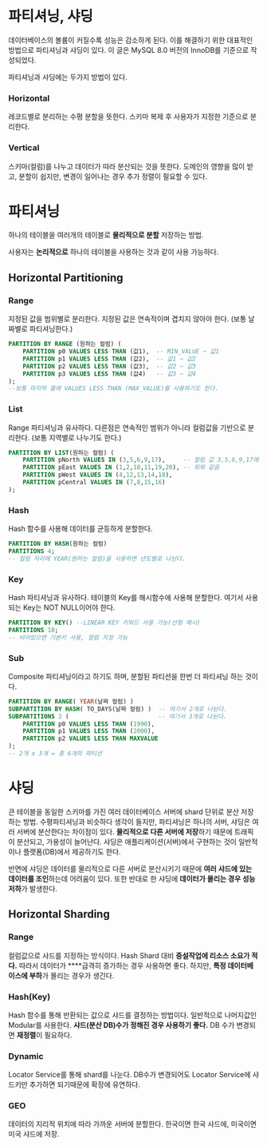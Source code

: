 # 파티셔닝, 샤딩

데이터베이스의 볼륨이 커질수록 성능은 감소하게 된다. 이를 해결하기 위한 대표적인 방법으로 파티셔닝과 샤딩이 있다. 이 글은 MySQL 8.0 버전의 InnoDB를 기준으로 작성되었다.

파티셔닝과 샤딩에는 두가지 방법이 있다.

### Horizontal

레코드별로 분리하는 수평 분할을 뜻한다. 스키마 복제 후 사용자가 지정한 기준으로 분리한다.

### Vertical

스키마(컬럼)를 나누고 데이터가 따라 분산되는 것을 뜻한다. 도메인의 영향을 많이 받고, 분할이 쉽지만, 변경이 일어나는 경우 추가 정렬이 필요할 수 있다.

# 파티셔닝

하나의 테이블을 여러개의 테이블로 **물리적으로 분할** 저장하는 방법.

사용자는 **논리적으로** 하나의 테이블을 사용하는 것과 같이 사용 가능하다.

## Horizontal Partitioning

### Range

지정된 값을 범위별로 분리한다. 
지정된 값은 연속적이며 겹치지 않아야 한다. (보통 날짜별로 파티셔닝한다.)

```sql
PARTITION BY RANGE (원하는 컬럼) (
    PARTITION p0 VALUES LESS THAN (값1),  -- MIN_VALUE ~ 값1
    PARTITION p1 VALUES LESS THAN (값2),  -- 값1 ~ 값2
    PARTITION p2 VALUES LESS THAN (값3),  -- 값2 ~ 값3
    PARTITION p3 VALUES LESS THAN (값4)   -- 값3 ~ 값4
);
--보통 마지막 줄에 VALUES LESS THAN (MAX_VALUE)를 사용하기도 한다.
```

### List

Range 파티셔닝과 유사하다. 
다른점은 연속적인 범위가 아니라 컬럼값을 기반으로 분리한다. (보통 지역별로 나누기도 한다.)

```sql
PARTITION BY LIST(원하는 컬럼) (
    PARTITION pNorth VALUES IN (3,5,6,9,17),     -- 컬럼 값 3,5,6,9,17에 해당하는 레코드만 분리
    PARTITION pEast VALUES IN (1,2,10,11,19,20), -- 위와 같음
    PARTITION pWest VALUES IN (4,12,13,14,18),
    PARTITION pCentral VALUES IN (7,8,15,16)
);
```

### Hash

Hash 함수를 사용해 데이터를 균등하게 분할한다. 

```sql
PARTITION BY HASH(원하는 컬럼)
PARTITIONS 4;
-- 컬럼 자리에 YEAR(원하는 컬럼)을 사용하면 년도별로 나뉜다.
```

### Key

Hash 파티셔닝과 유사하다. 테이블의 Key를 해시함수에 사용해 분할한다.
여기서 사용되는 Key는 NOT NULL이어야 한다.

```sql
PARTITION BY KEY() --LINEAR KEY 키워드 사용 가능(선형 해시)
PARTITIONS 10;
-- 비어있으면 기본키 사용, 컬럼 지정 가능
```

### Sub

Composite 파티셔닝이라고 하기도 하며, 분할된 파티션을 한번 더 파티셔닝 하는 것이다.

```sql
PARTITION BY RANGE( YEAR(날짜 컬럼) )
SUBPARTITION BY HASH( TO_DAYS(날짜 컬럼) )  -- 여기서 2개로 나뉜다.
SUBPARTITIONS 2 (                         -- 여기서 3개로 나뉜다.
    PARTITION p0 VALUES LESS THAN (1990),
    PARTITION p1 VALUES LESS THAN (2000),
    PARTITION p2 VALUES LESS THAN MAXVALUE
);
-- 2개 x 3개 = 총 6개의 파티션
```

# 샤딩

큰 테이블을 동일한 스키마를 가진 여러 데이터베이스 서버에 shard 단위로 분산 저장하는 방법. 수평파티셔닝과 비슷하다 생각이 들지만, 파티셔닝은 하나의 서버, 샤딩은 여러 서버에 분산한다는 차이점이 있다.
**물리적으로 다른 서버에 저장**하기 때문에 트래픽이 분산되고, 가용성이 늘어난다.
샤딩은 애플리케이션(서버)에서 구현하는 것이 일반적이나 플랫폼(DB)에서 제공하기도 한다.

반면에 샤딩은 데이터를 물리적으로 다른 서버로 분산시키기 때문에 **여러 샤드에 있는 데이터를 조인**하는데 어려움이 있다. 또한 반대로 한 샤딩에 **데이터가 몰리는 경우 성능 저하**가 발생한다.

## Horizontal Sharding

### Range

컬럼값으로 샤드를 지정하는 방식이다. Hash Shard 대비 **증설작업에 리소스 소요가 적다.** 따라서 데이터가 ****급격히 증가하는 경우 사용하면 좋다. 하지만, **특정 데이터베이스에 부하**가 몰리는 경우가 생긴다.

### Hash(Key)

Hash 함수를 통해 반환되는 값으로 샤드를 결정하는 방법이다. 일반적으로 나머지값인 Modular를 사용한다. **샤드(분산 DB)수가 정해진 경우 사용하기 좋다.** DB 수가 변경되면 **재정렬**이 필요하다.

### Dynamic

Locator Service를 통해 shard를 나눈다. DB수가 변경되어도 Locator Service에 샤드키만 추가하면 되기때문에 확장에 유연하다.

### GEO

데이터의 지리적 위치에 따라 가까운 서버에 분할한다. 한국이면 한국 샤드에, 미국이면 미국 샤드에 저장.
